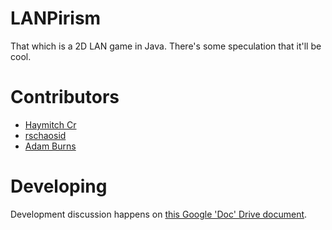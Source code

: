 LANPirism
=========
That which is a 2D LAN game in Java.  There's some speculation that it'll be cool.

Contributors
============
* [Haymitch Cr](http://www.facebook.com/mitch.croal)
* [rschaosid](http://www.facebook.com/rschaosid)
* [Adam Burns](http://adamburns.org/)

Developing
==========
Development discussion happens on [this Google 'Doc' Drive document](http://drive.google.com/document/d/1xLN9687x5DLkoSwkKRgntqJLldW4koB556DMKFE35TE).

